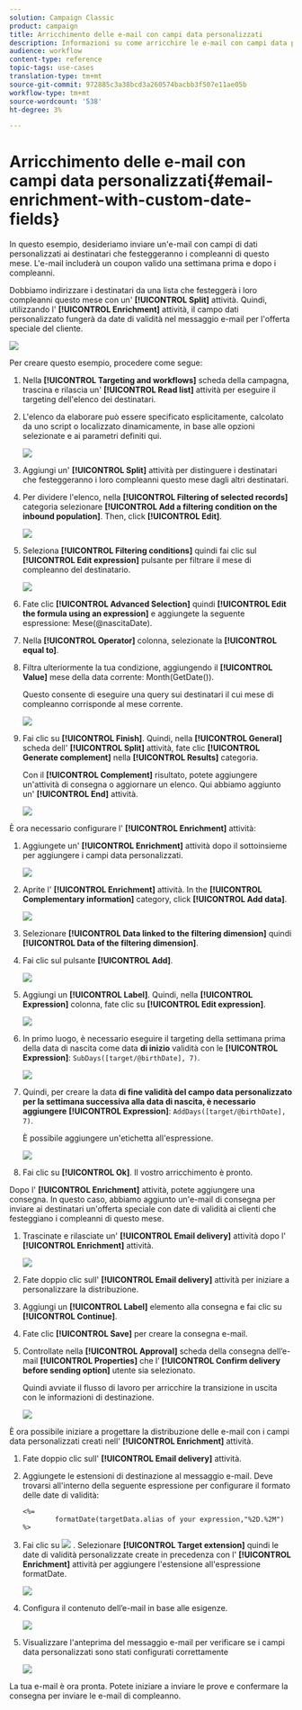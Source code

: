 ```yaml
---
solution: Campaign Classic
product: campaign
title: Arricchimento delle e-mail con campi data personalizzati
description: Informazioni su come arricchire le e-mail con campi data personalizzati
audience: workflow
content-type: reference
topic-tags: use-cases
translation-type: tm+mt
source-git-commit: 972885c3a38bcd3a260574bacbb3f507e11ae05b
workflow-type: tm+mt
source-wordcount: '538'
ht-degree: 3%

---
```



# Arricchimento delle e-mail con campi data personalizzati{#email-enrichment-with-custom-date-fields}

In questo esempio, desideriamo inviare un&#39;e-mail con campi di dati personalizzati ai destinatari che festeggeranno i compleanni di questo mese. L&#39;e-mail includerà un coupon valido una settimana prima e dopo i compleanni.

Dobbiamo indirizzare i destinatari da una lista che festeggerà i loro compleanni questo mese con un&#39; **[!UICONTROL Split]** attività. Quindi, utilizzando l&#39; **[!UICONTROL Enrichment]** attività, il campo dati personalizzato fungerà da date di validità nel messaggio e-mail per l&#39;offerta speciale del cliente.

![](assets/uc_enrichment.png)

Per creare questo esempio, procedere come segue:

1. Nella **[!UICONTROL Targeting and workflows]** scheda della campagna, trascina e rilascia un&#39; **[!UICONTROL Read list]** attività per eseguire il targeting dell&#39;elenco dei destinatari.
1. L&#39;elenco da elaborare può essere specificato esplicitamente, calcolato da uno script o localizzato dinamicamente, in base alle opzioni selezionate e ai parametri definiti qui.

   ![](assets/uc_enrichment_1.png)

1. Aggiungi un&#39; **[!UICONTROL Split]** attività per distinguere i destinatari che festeggeranno i loro compleanni questo mese dagli altri destinatari.
1. Per dividere l&#39;elenco, nella **[!UICONTROL Filtering of selected records]** categoria selezionare **[!UICONTROL Add a filtering condition on the inbound population]**. Then, click **[!UICONTROL Edit]**.

   ![](assets/uc_enrichment_2.png)

1. Seleziona **[!UICONTROL Filtering conditions]** quindi fai clic sul **[!UICONTROL Edit expression]** pulsante per filtrare il mese di compleanno del destinatario.

   ![](assets/uc_enrichment_3.png)

1. Fate clic **[!UICONTROL Advanced Selection]** quindi **[!UICONTROL Edit the formula using an expression]** e aggiungete la seguente espressione: Mese(@nascitaDate).
1. Nella **[!UICONTROL Operator]** colonna, selezionate la **[!UICONTROL equal to]**.
1. Filtra ulteriormente la tua condizione, aggiungendo il **[!UICONTROL Value]** mese della data corrente: Month(GetDate()).

   Questo consente di eseguire una query sui destinatari il cui mese di compleanno corrisponde al mese corrente.

   ![](assets/uc_enrichment_4.png)

1. Fai clic su **[!UICONTROL Finish]**. Quindi, nella **[!UICONTROL General]** scheda dell&#39; **[!UICONTROL Split]** attività, fate clic **[!UICONTROL Generate complement]** nella **[!UICONTROL Results]** categoria.

   Con il **[!UICONTROL Complement]** risultato, potete aggiungere un&#39;attività di consegna o aggiornare un elenco. Qui abbiamo aggiunto un&#39; **[!UICONTROL End]** attività.

   ![](assets/uc_enrichment_6.png)

È ora necessario configurare l&#39; **[!UICONTROL Enrichment]** attività:

1. Aggiungete un&#39; **[!UICONTROL Enrichment]** attività dopo il sottoinsieme per aggiungere i campi data personalizzati.

   ![](assets/uc_enrichment_7.png)

1. Aprite l&#39; **[!UICONTROL Enrichment]** attività. In the **[!UICONTROL Complementary information]** category, click **[!UICONTROL Add data]**.

   ![](assets/uc_enrichment_8.png)

1. Selezionare **[!UICONTROL Data linked to the filtering dimension]** quindi **[!UICONTROL Data of the filtering dimension]**.
1. Fai clic sul pulsante **[!UICONTROL Add]**.

   ![](assets/uc_enrichment_9.png)

1. Aggiungi un **[!UICONTROL Label]**. Quindi, nella **[!UICONTROL Expression]** colonna, fate clic su **[!UICONTROL Edit expression]**.

   ![](assets/uc_enrichment_10.png)

1. In primo luogo, è necessario eseguire il targeting della settimana prima della data di nascita come data **di inizio** validità con le **[!UICONTROL Expression]**: `SubDays([target/@birthDate], 7)`.

   ![](assets/uc_enrichment_11.png)

1. Quindi, per creare la data **di fine validità del campo data personalizzato per la settimana successiva alla data di nascita, è necessario aggiungere** **[!UICONTROL Expression]**: `AddDays([target/@birthDate], 7)`.

   È possibile aggiungere un&#39;etichetta all&#39;espressione.

   ![](assets/uc_enrichment_12.png)

1. Fai clic su **[!UICONTROL Ok]**. Il vostro arricchimento è pronto.

Dopo l&#39; **[!UICONTROL Enrichment]** attività, potete aggiungere una consegna. In questo caso, abbiamo aggiunto un&#39;e-mail di consegna per inviare ai destinatari un&#39;offerta speciale con date di validità ai clienti che festeggiano i compleanni di questo mese.

1. Trascinate e rilasciate un&#39; **[!UICONTROL Email delivery]** attività dopo l&#39; **[!UICONTROL Enrichment]** attività.

   ![](assets/uc_enrichment_15.png)

1. Fate doppio clic sull&#39; **[!UICONTROL Email delivery]** attività per iniziare a personalizzare la distribuzione.
1. Aggiungi un **[!UICONTROL Label]** elemento alla consegna e fai clic su **[!UICONTROL Continue]**.
1. Fate clic **[!UICONTROL Save]** per creare la consegna e-mail.
1. Controllate nella **[!UICONTROL Approval]** scheda della consegna dell’e-mail **[!UICONTROL Properties]** che l’ **[!UICONTROL Confirm delivery before sending option]** utente sia selezionato.

   Quindi avviate il flusso di lavoro per arricchire la transizione in uscita con le informazioni di destinazione.

   ![](assets/uc_enrichment_18.png)

È ora possibile iniziare a progettare la distribuzione delle e-mail con i campi data personalizzati creati nell&#39; **[!UICONTROL Enrichment]** attività.

1. Fate doppio clic sull&#39; **[!UICONTROL Email delivery]** attività.
1. Aggiungete le estensioni di destinazione al messaggio e-mail. Deve trovarsi all&#39;interno della seguente espressione per configurare il formato delle date di validità:

   ```
   <%=
           formatDate(targetData.alias of your expression,"%2D.%2M")  %>
   ```

1. Fai clic su ![](assets/uc_enrichment_16.png) . Selezionare **[!UICONTROL Target extension]** quindi le date di validità personalizzate create in precedenza con l&#39; **[!UICONTROL Enrichment]** attività per aggiungere l&#39;estensione all&#39;espressione formatDate.

   ![](assets/uc_enrichment_19.png)

1. Configura il contenuto dell’e-mail in base alle esigenze.

   ![](assets/uc_enrichment_17.png)

1. Visualizzare l&#39;anteprima del messaggio e-mail per verificare se i campi data personalizzati sono stati configurati correttamente

   ![](assets/uc_enrichment_20.png)

La tua e-mail è ora pronta. Potete iniziare a inviare le prove e confermare la consegna per inviare le e-mail di compleanno.
